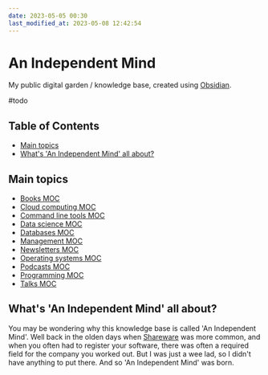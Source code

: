 ```yaml
---
date: 2023-05-05 00:30
last_modified_at: 2023-05-08 12:42:54
---
```


# An Independent Mind

My public digital garden / knowledge base, created using [Obsidian](https://obsidian.md/).

#todo

## Table of Contents

<!-- toc -->

-   [Main topics](#main-topics)
-   [What's 'An Independent Mind' all about?](#whats-an-independent-mind-all-about)

<!-- tocstop -->

## Main topics

-   [Books MOC](Books%20MOC.md)
-   [Cloud computing MOC](Cloud%20computing%20MOC.md)
-   [Command line tools MOC](Command%20line%20tools%20MOC.md)
-   [Data science MOC](Data%20science%20MOC.md)
-   [Databases MOC](Databases%20MOC.md)
-   [Management MOC](Management%20MOC.md)
-   [Newsletters MOC](Newsletters%20MOC.md)
-   [Operating systems MOC](Operating%20systems%20MOC.md)
-   [Podcasts MOC](Podcasts%20MOC.md)
-   [Programming MOC](Programming%20MOC.md)
-   [Talks MOC](Talks%20MOC.md)

## What's 'An Independent Mind' all about?

You may be wondering why this knowledge base is called 'An Independent Mind'.
Well back in the olden days when [Shareware](https://en.wikipedia.org/wiki/Shareware) was more common,
and when you often had to register your software, there was often a required field for the company you worked out.
But I was just a wee lad, so I didn't have anything to put there.
And so 'An Independent Mind' was born.

<!-- FIXME:

```query
tag: #programming-languages
```

-->
